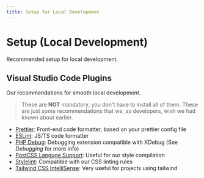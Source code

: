 ```yaml
---
title: Setup for Local Development
---
```


# Setup (Local Development)

Recommended setup for local development.

## Visual Studio Code Plugins

Our recommendations for smooth local development.

> These are **NOT** mandatory, you don't have to install all of them. These are just some recommendations that we, as developers, wish we had known about earlier.

- [Prettier](https://marketplace.visualstudio.com/items?itemName=esbenp.prettier-vscode): Front-end code formatter, based on your prettier config file
- [ESLint](https://marketplace.visualstudio.com/items?itemName=dbaeumer.vscode-eslint): JS/TS code formatter
- [PHP Debug](https://marketplace.visualstudio.com/items?itemName=xdebug.php-debug): Debugging extension compatible with XDebug (See *Debugging* for more info)
- [PostCSS Languge Support](https://marketplace.visualstudio.com/items?itemName=csstools.postcss): Useful for our style compilation
- [Stylelint](https://marketplace.visualstudio.com/items?itemName=stylelint.vscode-stylelint): Compatible with our CSS linting rules
- [Tailwind CSS IntelliSense](https://marketplace.visualstudio.com/items?itemName=bradlc.vscode-tailwindcss): Very useful for projects using tailwind
